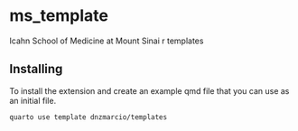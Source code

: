 # ms_template
Icahn School of Medicine at Mount Sinai r templates

## Installing

To install the extension and create an example qmd file that you can use as an initial file.
```bash
quarto use template dnzmarcio/templates
```

